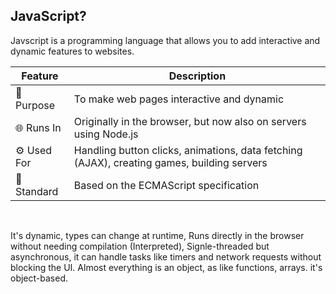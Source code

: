 ## JavaScript?

Javscript is a programming language that allows you to add interactive and dynamic features to websites. 
<br/>

| Feature | Description |
|-----|---|
| 🎯 Purpose | To make web pages interactive and dynamic
| 🌐 Runs In | Originally in the browser, but now also on servers using Node.js
| ⚙️ Used For | Handling button clicks, animations, data fetching (AJAX), creating games, building servers
| 📜 Standard | Based on the ECMAScript specification

<br/>

It's dynamic, types can change at runtime, Runs directly in the browser without needing compilation (Interpreted), Signle-threaded but asynchronous, it can handle tasks like timers and network requests without blocking the UI. Almost everything is an object, as like functions, arrays. it's object-based.